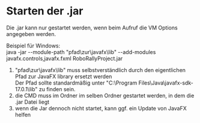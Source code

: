 # Starten der .jar

Die .jar kann nur gestartet werden, wenn beim Aufruf die VM Options angegeben werden.

Beispiel für Windows:\
java -jar --module-path "pfad\zur\javafx\lib" --add-modules javafx.controls,javafx.fxml RoboRallyProject.jar

1. "pfad\zur\javafx\lib" muss selbstverständlich durch den eigentlichen Pfad zur JavaFX library ersetzt werden\
Der Pfad sollte standardmäßig unter "C:\Program Files\Java\javafx-sdk-17.0.1\lib" zu finden sein.
2. die CMD muss im Ordner im selben Ordner gestartet werden, in dem die .jar Datei liegt
3. wenn die Jar dennoch nicht startet, kann ggf. ein Update von JavaFX helfen
